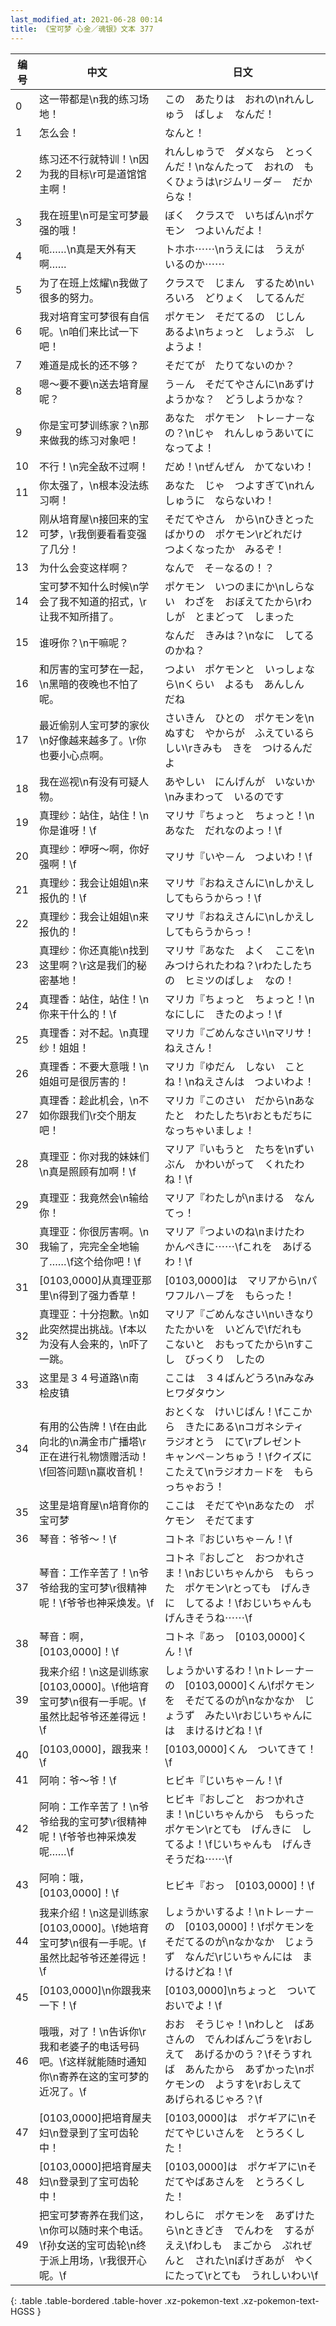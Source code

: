```yaml
---
last_modified_at: 2021-06-28 00:14
title: 《宝可梦 心金／魂银》文本 377
---
```

| 编号 | 中文 | 日文 |
| ---- | ---- | ---- |
| 0 | 这一带都是\n我的练习场地！ | この　あたりは　おれの\nれんしゅう　ばしょ　なんだ！ |
| 1 | 怎么会！ | なんと！ |
| 2 | 练习还不行就特训！\n因为我的目标\r可是道馆馆主啊！ | れんしゅうで　ダメなら　とっくんだ！\nなんたって　おれの　もくひょうは\rジムリ－ダ－　だからな！ |
| 3 | 我在班里\n可是宝可梦最强的哦！ | ぼく　クラスで　いちばん\nポケモン　つよいんだよ！ |
| 4 | 呃……\n真是天外有天啊…… | トホホ⋯⋯\nうえには　うえが　いるのか⋯⋯ |
| 5 | 为了在班上炫耀\n我做了很多的努力。 | クラスで　じまん　するため\nいろいろ　どりょく　してるんだ |
| 6 | 我对培育宝可梦很有自信呢。\n咱们来比试一下吧！ | ポケモン　そだてるの　じしん　あるよ\nちょっと　しょうぶ　しようよ！ |
| 7 | 难道是成长的还不够？ | そだてが　たりてないのか？ |
| 8 | 嗯～要不要\n送去培育屋呢？ | う－ん　そだてやさんに\nあずけようかな？　どうしようかな？ |
| 9 | 你是宝可梦训练家？\n那来做我的练习对象吧！ | あなた　ポケモン　トレ－ナ－なの？\nじゃ　れんしゅうあいてに　なってよ！ |
| 10 | 不行！\n完全敌不过啊！ | だめ！\nぜんぜん　かてないわ！ |
| 11 | 你太强了，\n根本没法练习啊！ | あなた　じゃ　つよすぎて\nれんしゅうに　ならないわ！ |
| 12 | 刚从培育屋\n接回来的宝可梦，\r我倒要看看变强了几分！ | そだてやさん　から\nひきとったばかりの　ポケモン\rどれだけ　つよくなったか　みるぞ！ |
| 13 | 为什么会变这样啊？ | なんで　そ－なるの！？ |
| 14 | 宝可梦不知什么时候\n学会了我不知道的招式，\r让我不知所措了。 | ポケモン　いつのまにか\nしらない　わざを　おぼえてたから\rわしが　とまどって　しまった |
| 15 | 谁呀你？\n干嘛呢？ | なんだ　きみは？\nなに　してるのかね？ |
| 16 | 和厉害的宝可梦在一起，\n黑暗的夜晚也不怕了呢。 | つよい　ポケモンと　いっしょなら\nくらい　よるも　あんしん　だね |
| 17 | 最近偷别人宝可梦的家伙\n好像越来越多了。\r你也要小心点啊。 | さいきん　ひとの　ポケモンを\nぬすむ　やからが　ふえているらしい\rきみも　きを　つけるんだよ |
| 18 | 我在巡视\n有没有可疑人物。 | あやしい　にんげんが　いないか\nみまわって　いるのです |
| 19 | 真理纱：站住，站住！\n你是谁呀！\f | マリサ『ちょっと　ちょっと！\nあなた　だれなのよっ！\f |
| 20 | 真理纱：咿呀～啊，你好强啊！\f | マリサ『いや－ん　つよいわ！\f |
| 21 | 真理纱：我会让姐姐\n来报仇的！\f | マリサ『おねえさんに\nしかえし　してもらうからっ！\f |
| 22 | 真理纱：我会让姐姐\n来报仇的！ | マリサ『おねえさんに\nしかえし　してもらうからっ！ |
| 23 | 真理纱：你还真能\n找到这里啊？\r这是我们的秘密基地！ | マリサ『あなた　よく　ここを\nみつけられたわね？\rわたしたちの　ヒミツのばしょ　なの！ |
| 24 | 真理香：站住，站住！\n你来干什么的！\f | マリカ『ちょっと　ちょっと！\nなにしに　きたのよっ！\f |
| 25 | 真理香：对不起。\n真理纱！姐姐！ | マリカ『ごめんなさい\nマリサ！　ねえさん！ |
| 26 | 真理香：不要大意哦！\n姐姐可是很厉害的！ | マリカ『ゆだん　しない　ことね！\nねえさんは　つよいわよ！ |
| 27 | 真理香：趁此机会，\n不如你跟我们\r交个朋友吧！ | マリカ『このさい　だから\nあなたと　わたしたち\rおともだちに　なっちゃいましょ！ |
| 28 | 真理亚：你对我的妹妹们\n真是照顾有加啊！\f | マリア『いもうと　たちを\nずいぶん　かわいがって　くれたわね！\f |
| 29 | 真理亚：我竟然会\n输给你！ | マリア『わたしが\nまける　なんてっ！ |
| 30 | 真理亚：你很厉害啊。\n我输了，完完全全地输了……\f这个给你吧！\f | マリア『つよいのね\nまけたわ　かんぺきに⋯⋯\fこれを　あげるわ！\f |
| 31 | [0103,0000]从真理亚那里\n得到了强力香草！ | [0103,0000]は　マリアから\nパワフルハ－ブを　もらった！ |
| 32 | 真理亚：十分抱歉。\n如此突然提出挑战。\f本以为没有人会来的，\n吓了一跳。 | マリア『ごめんなさい\nいきなり　たたかいを　いどんで\fだれも　こないと　おもってたから\nすこし　びっくり　したの |
| 33 | 这里是３４号道路\n南　桧皮镇 | ここは　３４ばんどうろ\nみなみ　ヒワダタウン |
| 34 | 有用的公告牌！\f在由此向北的\n满金市广播塔\r正在进行礼物馈赠活动！\f回答问题\n赢收音机！ | おとくな　けいじばん！\fここから　きたにある\nコガネシティ　ラジオとう　にて\rプレゼント　キャンペ－ンちゅう！\fクイズに　こたえて\nラジオカ－ドを　もらっちゃおう！ |
| 35 | 这里是培育屋\n培育你的宝可梦 | ここは　そだてや\nあなたの　ポケモン　そだてます |
| 36 | 琴音：爷爷～！\f | コトネ『おじいちゃ－ん！\f |
| 37 | 琴音：工作辛苦了！\n爷爷给我的宝可梦\r很精神呢！\f爷爷也神采焕发。\f | コトネ『おしごと　おつかれさま！\nおじいちゃんから　もらった　ポケモン\rとっても　げんきに　してるよ！\fおじいちゃんも　げんきそうね⋯⋯\f |
| 38 | 琴音：啊，[0103,0000]！\f | コトネ『あっ　[0103,0000]くん！\f |
| 39 | 我来介绍！\n这是训练家[0103,0000]。\f他培育宝可梦\n很有一手呢。\f虽然比起爷爷还差得远！\f | しょうかいするわ！\nトレ－ナ－の　[0103,0000]くん\fポケモンを　そだてるのが\nなかなか　じょうず　みたい\rおじいちゃんには　まけるけどね！\f |
| 40 | [0103,0000]，跟我来！\f | [0103,0000]くん　ついてきて！\f |
| 41 | 阿响：爷～爷！\f | ヒビキ『じいちゃ－ん！\f |
| 42 | 阿响：工作辛苦了！\n爷爷给我的宝可梦\r很精神呢！\f爷爷也神采焕发呢……\f | ヒビキ『おしごと　おつかれさま！\nじいちゃんから　もらった　ポケモン\rとても　げんきに　してるよ！\fじいちゃんも　げんきそうだね⋯⋯\f |
| 43 | 阿响：哦，[0103,0000]！\f | ヒビキ『おっ　[0103,0000]！\f |
| 44 | 我来介绍！\n这是训练家[0103,0000]。\f她培育宝可梦\n很有一手呢。\f虽然比起爷爷还差得远！\f | しょうかいするよ！\nトレ－ナ－の　[0103,0000]！\fポケモンを　そだてるのが\nなかなか　じょうず　なんだ\rじいちゃんには　まけるけどね！\f |
| 45 | [0103,0000]\n你跟我来一下！\f | [0103,0000]\nちょっと　ついておいでよ！\f |
| 46 | 哦哦，对了！\n告诉你\r我和老婆子的电话号码吧。\f这样就能随时通知你\n寄养在这的宝可梦的近况了。\f | おお　そうじゃ！\nわしと　ばあさんの　でんわばんごうを\rおしえて　あげるかのう？\fそうすれば　あんたから　あずかった\nポケモンの　ようすを\rおしえて　あげられるじゃろ？\f |
| 47 | [0103,0000]把培育屋夫妇\n登录到了宝可齿轮中！ | [0103,0000]は　ポケギアに\nそだてやじいさんを　とうろくした！ |
| 48 | [0103,0000]把培育屋夫妇\n登录到了宝可齿轮中！ | [0103,0000]は　ポケギアに\nそだてやばあさんを　とうろくした！ |
| 49 | 把宝可梦寄养在我们这，\n你可以随时来个电话。\f孙女送的宝可齿轮\n终于派上用场，\r我很开心呢。\f | わしらに　ポケモンを　あずけたら\nときどき　でんわを　するがええ\fわしも　まごから　ぷれぜんと　された\nぽけぎあが　やくにたって\rとても　うれしいわい\f |
{: .table .table-bordered .table-hover .xz-pokemon-text .xz-pokemon-text-HGSS }